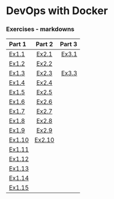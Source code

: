 
# DevOps with Docker

### Exercises - markdowns

| Part 1 | Part 2 | Part 3 |
| :----- | :----: | -----: |
| [Ex1.1](exercise_1_1.md) | [Ex2.1](exercise_2_1.md) | [Ex3.1](exercise_3_1.md) |
| [Ex1.2](exercise_1_2.md) | [Ex2.2](exercise_2_2.md) |  |
| [Ex1.3](exercise_1_3.md) | [Ex2.3](exercise_2_3.md) | [Ex3.3](exercise_3_3.md) |
| [Ex1.4](exercise_1_4.md) | [Ex2.4](exercise_2_4.md) |  |
| [Ex1.5](exercise_1_5.md) | [Ex2.5](exercise_2_5.md) |  |
| [Ex1.6](exercise_1_6.md) | [Ex2.6](exercise_2_6.md) |  |
| [Ex1.7](exercise_1_7.md) | [Ex2.7](exercise_2_7.md) |  |
| [Ex1.8](exercise_1_8.md) | [Ex2.8](exercise_2_8.md) |  |
| [Ex1.9](exercise_1_9.md) | [Ex2.9](exercise_2_9.md) |  |
| [Ex1.10](exercise_1_10.md) | [Ex2.10](exercise_2_10.md) |  |
| [Ex1.11](exercise_1_11.md) |  |  |
| [Ex1.12](exercise_1_12.md) |  |  |
| [Ex1.13](exercise_1_13.md) |  |  |
| [Ex1.14](exercise_1_14.md) |  |  |
| [Ex1.15](exercise_1_15.md) |  |  |

